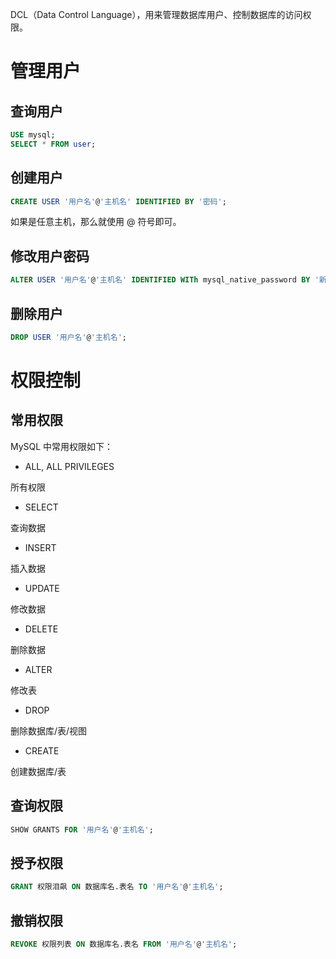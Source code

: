 DCL（Data Control Language），用来管理数据库用户、控制数据库的访问权限。

# 管理用户

## 查询用户

```sql
USE mysql;
SELECT * FROM user;
```

## 创建用户

```sql
CREATE USER '用户名'@'主机名' IDENTIFIED BY '密码';
```

如果是任意主机，那么就使用 \@ 符号即可。

## 修改用户密码

```sql
ALTER USER '用户名'@'主机名' IDENTIFIED WITh mysql_native_password BY '新密码'
```

## 删除用户

```sql
DROP USER '用户名'@'主机名';
```

# 权限控制

## 常用权限

MySQL 中常用权限如下：

+ ALL, ALL PRIVILEGES

所有权限

+ SELECT

查询数据

+ INSERT

插入数据

+ UPDATE

修改数据

+ DELETE

删除数据

+ ALTER

修改表

+ DROP

删除数据库/表/视图

+ CREATE

创建数据库/表

## 查询权限

```sql
SHOW GRANTS FOR '用户名'@'主机名';
```

## 授予权限

```sql
GRANT 权限泪飙 ON 数据库名.表名 TO '用户名'@'主机名';
```

## 撤销权限

```sql
REVOKE 权限列表 ON 数据库名.表名 FROM '用户名'@'主机名';
```

